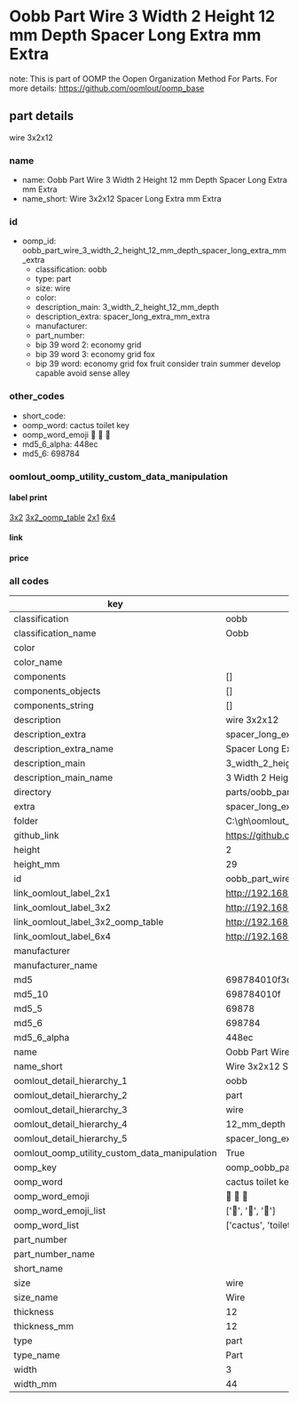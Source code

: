 # Oobb Part Wire 3 Width 2 Height 12 mm Depth Spacer Long Extra mm Extra  

note: This is part of OOMP the Oopen Organization Method For Parts. For more details: https://github.com/oomlout/oomp_base

##  part details
  



wire 3x2x12



### name
* name: Oobb Part Wire 3 Width 2 Height 12 mm Depth Spacer Long Extra mm Extra
* name_short: Wire 3x2x12 Spacer Long Extra mm Extra
### id
* oomp_id: oobb_part_wire_3_width_2_height_12_mm_depth_spacer_long_extra_mm_extra
  * classification: oobb
  * type: part
  * size: wire
  * color: 
  * description_main: 3_width_2_height_12_mm_depth
  * description_extra: spacer_long_extra_mm_extra
  * manufacturer: 
  * part_number: 
  * bip 39 word 2: economy grid
  * bip 39 word 3: economy grid fox
  * bip 39 word: economy grid fox fruit consider train summer develop capable avoid sense alley

### other_codes
* short_code: 
* oomp_word: cactus toilet key
* oomp_word_emoji :cactus: :toilet: :key:
* md5_6_alpha: 448ec
* md5_6: 698784






### oomlout_oomp_utility_custom_data_manipulation
#### label print
[3x2](http://192.168.1.245:1112/?label=oomp%20448ec)
[3x2_oomp_table](http://192.168.1.108:1112/?label=oomp%20448ec)
[2x1](http://192.168.1.242:1112/?label=oomp%20448ec)
[6x4](http://192.168.1.55:1112/?label=oomp%20448ec)    

#### link

                              

#### price







### all codes 
| key | value |  
| --- | --- |  
| classification | oobb |  
| classification_name | Oobb |  
| color |  |  
| color_name |  |  
| components | [] |  
| components_objects | [] |  
| components_string | [] |  
| description | wire 3x2x12 |  
| description_extra | spacer_long_extra_mm_extra |  
| description_extra_name | Spacer Long Extra mm Extra |  
| description_main | 3_width_2_height_12_mm_depth |  
| description_main_name | 3 Width 2 Height 12 mm Depth |  
| directory | parts/oobb_part_wire_3_width_2_height_12_mm_depth_spacer_long_extra_mm_extra |  
| extra | spacer_long_extra_mm |  
| folder | C:\gh\oomlout_oobb_version_4_generated_parts\parts\oobb_part_wire_3_width_2_height_12_mm_depth_spacer_long_extra_mm_extra |  
| github_link | https://github.com/oomlout/oomlout_oomp_part_src/tree/main/parts/oobb_part_wire_3_width_2_height_12_mm_depth_spacer_long_extra_mm_extra |  
| height | 2 |  
| height_mm | 29 |  
| id | oobb_part_wire_3_width_2_height_12_mm_depth_spacer_long_extra_mm_extra |  
| link_oomlout_label_2x1 | http://192.168.1.242:1112/?label=oomp%20448ec |  
| link_oomlout_label_3x2 | http://192.168.1.245:1112/?label=oomp%20448ec |  
| link_oomlout_label_3x2_oomp_table | http://192.168.1.108:1112/?label=oomp%20448ec |  
| link_oomlout_label_6x4 | http://192.168.1.55:1112/?label=oomp%20448ec |  
| manufacturer |  |  
| manufacturer_name |  |  
| md5 | 698784010f3c9b279c17a5dcb8999a31 |  
| md5_10 | 698784010f |  
| md5_5 | 69878 |  
| md5_6 | 698784 |  
| md5_6_alpha | 448ec |  
| name | Oobb Part Wire 3 Width 2 Height 12 mm Depth Spacer Long Extra mm Extra |  
| name_short | Wire 3x2x12 Spacer Long Extra mm Extra |  
| oomlout_detail_hierarchy_1 | oobb |  
| oomlout_detail_hierarchy_2 | part |  
| oomlout_detail_hierarchy_3 | wire |  
| oomlout_detail_hierarchy_4 | 12_mm_depth |  
| oomlout_detail_hierarchy_5 | spacer_long_extra_mm_extra |  
| oomlout_oomp_utility_custom_data_manipulation | True |  
| oomp_key | oomp_oobb_part_wire_3_width_2_height_12_mm_depth_spacer_long_extra_mm_extra |  
| oomp_word | cactus toilet key |  
| oomp_word_emoji | :cactus: :toilet: :key: |  
| oomp_word_emoji_list | [':cactus:', ':toilet:', ':key:'] |  
| oomp_word_list | ['cactus', 'toilet', 'key'] |  
| part_number |  |  
| part_number_name |  |  
| short_name |  |  
| size | wire |  
| size_name | Wire |  
| thickness | 12 |  
| thickness_mm | 12 |  
| type | part |  
| type_name | Part |  
| width | 3 |  
| width_mm | 44 |  
